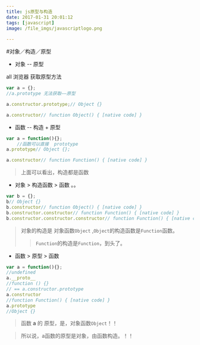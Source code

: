 ```yaml
---
title: js原型与构造
date: 2017-01-31 20:01:12
tags: [javascript]
image: /file_imgs/javascriptlogo.png
 
---
```


#对象／构造／原型

- 对象 -- 原型

all 浏览器 获取原型方法

``` javascript
var a = {};
//a.prototype 无法获取——原型

a.constructor.prototype;// Object {}

a.constructor// function Object() { [native code] }
```

- 函数 -- 构造 + 原型

``` javascript
var a = function(){};
	//函数可以直接  prototype
a.prototype// Object {};

a.constructor// function Function() { [native code] }
```

>上面可以看出，构造都是函数

- 对象 > 构造函数 > 函数 。。

``` javascript
var b = {};
b// Object {}
b.constructor// function Object() { [native code] }
b.constructor.constructor// function Function() { [native code] }
b.constructor.constructor.constructor// function Function() { [native code] }
```

>对象的构造是 对象函数``Object`` ,``Object``的构造函数是``Function``函数。
>> ``Function``的构造是``Function``，到头了。

- 函数 > 原型 > 函数

``` javascript
var a = function(){};
//undefined
a.__proto__
//function () {}
// == a.constructor.prototype
a.constructor
//function Function() { [native code] }
a.prototype
//Object {}
```

> 函数 **a** 的 原型，是，对象函数``Object``！！

>所以说，a函数的原型是对象，由函数构造。！！
